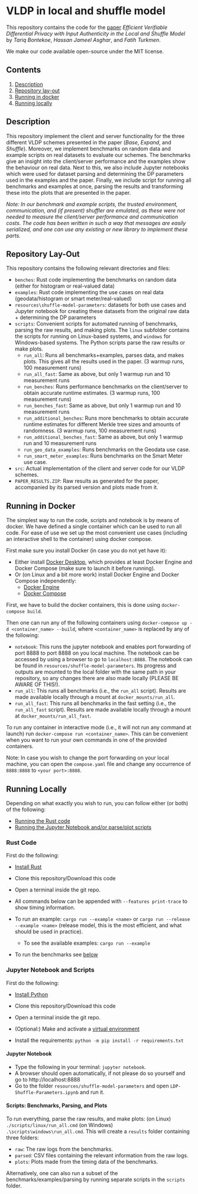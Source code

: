 # VLDP in local and shuffle model

This repository contains the code for the [paper](https://arxiv.org/abs/2406.18940) *Efficient Verifiable Differential
Privacy with Input Authenticity in the Local and Shuffle Model* by *Tariq Bontekoe*, *Hassan Jameel Asghar*, and *Fatih
Turkmen*.

We make our code available open-source under the MIT license.

## Contents

1. [Description](#description)
2. [Repository lay-out](#repository-lay-out)
3. [Running in docker](#running-in-docker)
4. [Running locally](#running-locally)

## Description

This repository implement the client and server functionality for the three different VLDP schemes presented in the
paper (*Base*, *Expand*, and *Shuffle*). Moreover, we implement benchmarks on random data and example scripts on real
datasets to evaluate our schemes. The benchmarks give an insight into the client/server performance and the examples
show the behaviour on real data. Next to this, we also include Jupyter notebooks which were used for dataset parsing and
determining the DP parameters used in the examples and the paper. Finally, we include script for running all benchmarks
and examples at once, parsing the results and transforming these into the plots that are presented in the paper.

*Note:
In our benchmark and example scripts, the trusted environment, communication, and (if present) shuffler are emulated, as
these were not needed to measure the client/server performance and communication costs. The code has been written in
such a way that messages are easily serialized, and one can use any existing or new library to implement these parts.*

## Repository Lay-Out

This repository contains the following relevant directories and files:

- `benches`: Rust code implementing the benchmarks on random data (either for histogram or real-valued data)
- `examples`: Rust code implementing the use cases on real data (geodata/histogram or smart meter/real-valued)
- `resources\shuffle-model-parameters`: datasets for both use cases and Jupyter notebook for creating these datasets
  from the original raw data + determining the DP parameters
- `scripts`: Convenient scripts for automated running of benchmarks, parsing the raw results, and making plots. The
  `linux` subfolder contains the scripts for running on Linux-based systems, and `windows` for Windows-based systems.
  The Python scripts parse the raw results or make plots.
    - `run_all`: Runs all benchmarks+examples, parses data, and makes plots. This gives all the results used in the
      paper. (3 warmup runs, 100 measurement runs)
    - `run_all_fast`: Same as above, but only 1 warmup run and 10 measurement runs
    - `run_benches`: Runs performance benchmarks on the client/server to obtain accurate runtime estimates. (3 warmup
      runs, 100 measurement runs)
    - `run_benches_fast`: Same as above, but only 1 warmup run and 10 measurement runs
    - `run_additional_benches`: Runs more benchmarks to obtain accurate runtime estimates for different Merkle tree
      sizes and amounts of randomness. (3 warmup runs, 100 measurement runs)
    - `run_additional_benches_fast`: Same as above, but only 1 warmup run and 10 measurement runs
    - `run_geo_data_examples`: Runs benchmarks on the Geodata use case.
    - `run_smart_meter_examples`: Runs benchmarks on the Smart Meter use case.
- `src`: Actual implementation of the client and server code for our VLDP schemes.
- `PAPER_RESULTS.ZIP`: Raw results as generated for the paper, accompanied by its parsed version and plots made from it.

## Running in Docker

The simplest way to run the code, scripts and notebook is by means of docker. We have defined a single container which
can be used to run all code. For ease of use we set up the most convenient use cases (including an interactive shell to
the container) using docker compose.

First make sure you install Docker (in case you do not yet have it):

- Either install [Docker Desktop](https://docs.docker.com/desktop/), which provides at least Docker Engine and Docker
  Compose (make sure to launch it before running).
- Or (on Linux and a bit more work) install Docker Engine and Docker Compose independently:
    - [Docker Engine](https://docs.docker.com/engine/install/)
    - [Docker Compose](https://docs.docker.com/compose/install/)

First, we have to build the docker containers, this is done using `docker-compose build`.

Then one can run any of the following containers using `docker-compose up -d <container_name> --build`, where
`<container_name>` is replaced by any of the following:

- `notebook`: This runs the jupyter notebook and enables port forwarding of port 8888 to port 8888 on you local machine.
  The notebook can be accessed by using a browser to go to `localhost:8888`. The notebook can be found in
  `resources/shuffle-model-parameters`. Its progress and outputs are mounted to the local folder with the same path in
  your repository, so any changes there are also made locally (PLEASE BE AWARE OF THIS!).
- `run_all`: This runs all benchmarks (i.e., the `run_all` script). Results are made available locally through a mount
  at `docker_mounts/run_all`.
- `run_all_fast`: This runs all benchmarks in the fast setting (i.e., the `run_all_fast` script). Results are made
  available locally through a mount at `docker_mounts/run_all_fast`.

To run any container in interactive mode (i.e., it will not run any command at launch) run
`docker-compose run <container_name>`. This can be convenient when you want to run your own commands in one of the
provided containers.

Note: In case you wish to change the port forwarding on your local machine, you can open the `compose.yaml` file and
change any occurrence of `8888:8888` to `<your port>:8888`.

## Running Locally

Depending on what exactly you wish to run, you can follow either (or both) of the following:

- [Running the Rust code](#rust-code)
- [Running the Jupyter Notebook and/or parse/plot scripts](#jupyter-notebook-and-scripts)

### Rust Code

First do the following:

- [Install Rust](https://www.rust-lang.org/tools/install)
- Clone this repository/Download this code

- Open a terminal inside the git repo.
- All commands below can be appended with `--features print-trace` to show timing information.
- To run an example: `cargo run --example <name>` or `cargo run --release --example <name>` (release model, this is the
  most efficient, and what should be used in practice).
    - To see the available examples: `cargo run --example`
- To run the benchmarks see [below](#jupyter-notebook-and-scripts)

### Jupyter Notebook and Scripts

First do the following:

- [Install Python](https://www.python.org/downloads/)
- Clone this repository/Download this code

- Open a terminal inside the git repo.
- (Optional:) Make and activate a [virtual environment](https://docs.python.org/3/library/venv.html)
- Install the requirements: `python -m pip install -r requirements.txt`

#### Jupyter Notebook

- Type the following in your terminal: `jupyter notebook`.
- A browser should open automatically, if not please do so yourself and go to http://localhost:8888
- Go to the folder `resources/shuffle-model-parameters` and open `LDP-Shuffle-Parameters.ipynb` and run it.

#### Scripts: Benchmarks, Parsing, and Plots

To run everything, parse the raw results, and make plots: (on Linux) `./scripts/linux/run_all.cmd` (on Windows)
`.\scripts\windows\run_all.cmd`. This will create a `results` folder containing three folders:

- `raw`: The raw logs from the benchmarks.
- `parsed`: CSV files containing the relevant information from the raw logs.
- `plots`: Plots made from the timing data of the benchmarks.

Alternatively, one can also run a subset of the benchmarks/examples/parsing by running separate scripts in the `scripts`
folder.
